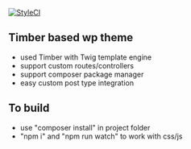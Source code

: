 [![StyleCI](https://styleci.io/repos/79059090/shield?branch=master)](https://styleci.io/repos/79059090)
## Timber based wp theme

- used Timber with Twig template engine
- support custom routes/controllers
- support composer package manager
- easy custom post type integration

## To build

- use "composer install" in project folder
- "npm i" and "npm run watch" to work with css/js
